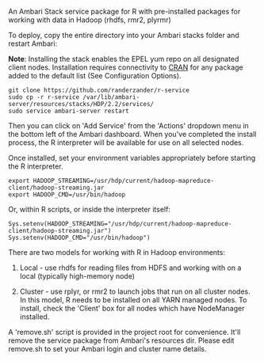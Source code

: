 An Ambari Stack service package for R with pre-installed packages for working with data in Hadoop (rhdfs, rmr2, plyrmr)

To deploy, copy the entire directory into your Ambari stacks folder and restart Ambari:

**Note**:
Installing the stack enables the EPEL yum repo on all designated client nodes. Installation requires connectivity to [CRAN](http://cran.us-r-project.org) for any package added to the default list (See Configuration Options).

```
git clone https://github.com/randerzander/r-service
sudo cp -r r-service /var/lib/ambari-server/resources/stacks/HDP/2.2/services/
sudo service ambari-server restart
```

Then you can click on 'Add Service' from the 'Actions' dropdown menu in the bottom left of the Ambari dashboard. When you've completed the install process, the R interpreter will be available for use on all selected nodes.

Once installed, set your environment variables appropriately before starting the R interpreter.
```
export HADOOP_STREAMING=/usr/hdp/current/hadoop-mapreduce-client/hadoop-streaming.jar
export HADOOP_CMD=/usr/bin/hadoop
```
Or, within R scripts, or inside the interpreter itself:
```
Sys.setenv(HADOOP_STREAMING="/usr/hdp/current/hadoop-mapreduce-client/hadoop-streaming.jar")
Sys.setenv(HADOOP_CMD="/usr/bin/hadoop")
```

There are two models for working with R in Hadoop environments:

1. Local - use rhdfs for reading files from HDFS and working with on a local (typically high-memory node)

2. Cluster - use rplyr, or rmr2 to launch jobs that run on all cluster nodes. In this model, R needs to be installed on all YARN managed nodes. To install, check the 'Client' box for all nodes which have NodeManager installed.

A 'remove.sh' script is provided in the project root for convenience. It'll remove the service package from Ambari's resources dir. Please edit remove.sh to set your Ambari login and cluster name details.
